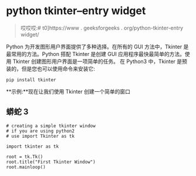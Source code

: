 # python tkinter–entry widget

> 哎哎哎:# t0]https://www . geeksforgeeks . org/python-tkinter-entry widget/

Python 为开发图形用户界面提供了多种选择。在所有的 GUI 方法中，Tkinter 是最常用的方法。Python 搭配 Tkinter 是创建 GUI 应用程序最快最简单的方法。使用 Tkinter 创建图形用户界面是一项简单的任务。
在 Python3 中，Tkinter 是预装的，但是您也可以使用命令来安装它:

```
pip install tkinter
```

**示例:**现在让我们使用 Tkinter
创建一个简单的窗口

## 蟒蛇 3

```
# creating a simple tkinter window
# if you are using python2
# use import Tkinter as tk 

import tkinter as tk

root = tk.Tk()
root.title("First Tkinter Window")
root.mainloop()
```